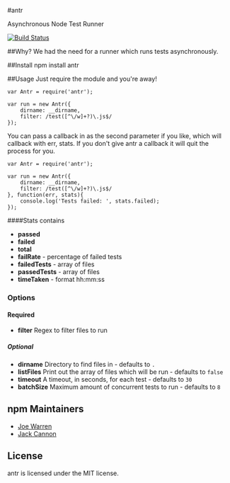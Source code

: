 #antr

Asynchronous Node Test Runner

[![Build Status](https://travis-ci.org/holidayextras/node-antr.png?branch=master)](https://travis-ci.org/holidayextras/node-antr)

##Why?
We had the need for a runner which runs tests asynchronously.

##Install
  npm install antr
  
##Usage
Just require the module and you're away!

	var Antr = require('antr');
	
	var run = new Antr({
		dirname: __dirname,
		filter: /test([^\/w]+?)\.js$/
	});

You can pass a callback in as the second parameter if you like, which will callback with err, stats. If you don't give antr a callback it will quit the process for you.

	var Antr = require('antr');

	var run = new Antr({
		dirname: __dirname,
		filter: /test([^\/w]+?)\.js$/
	}, function(err, stats){
		console.log('Tests failed: ', stats.failed);
	});

####Stats contains
* **passed**
* **failed** 
* **total**
* **failRate** - percentage of failed tests
* **failedTests** - array of files
* **passedTests** - array of files
* **timeTaken** - format hh:mm:ss

### Options

#### Required
* **filter** Regex to filter files to run

##### Optional
* **dirname** Directory to find files in - defaults to `.`
* **listFiles** Print out the array of files which will be run - defaults to `false`
* **timeout** A timeout, in seconds, for each test - defaults to `30`
* **batchSize** Maximum amount of concurrent tests to run - defaults to `8`

## npm Maintainers
* [Joe Warren](http://www.github.com/joewarren)
* [Jack Cannon](http://www.github.com/jackcannon)

## License
antr is licensed under the MIT license.
